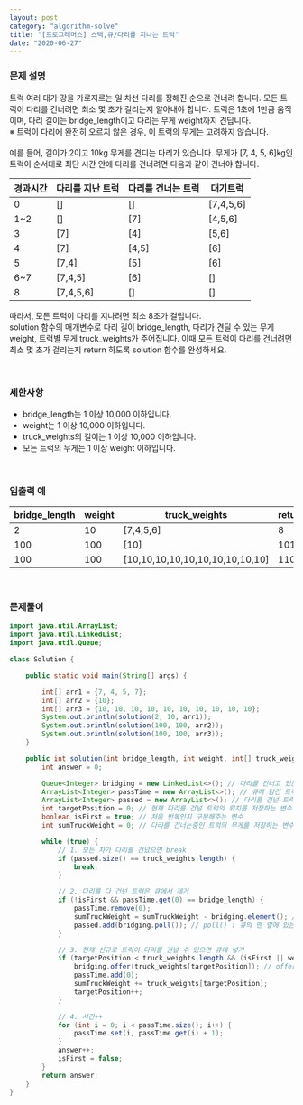 ```yaml
---
layout: post
category: "algorithm-solve"
title: "[프로그래머스] 스택,큐/다리를 지나는 트럭"
date: "2020-06-27"
---
```


### 문제 설명
트럭 여러 대가 강을 가로지르는 일 차선 다리를 정해진 순으로 건너려 합니다. 모든 트럭이 다리를 건너려면 최소 몇 초가 걸리는지 알아내야 합니다. 트럭은 1초에 1만큼 움직이며, 다리 길이는 bridge_length이고 다리는 무게 weight까지 견딥니다.<br>
※ 트럭이 다리에 완전히 오르지 않은 경우, 이 트럭의 무게는 고려하지 않습니다.<br>
<br>
예를 들어, 길이가 2이고 10kg 무게를 견디는 다리가 있습니다. 무게가 [7, 4, 5, 6]kg인 트럭이 순서대로 최단 시간 안에 다리를 건너려면 다음과 같이 건너야 합니다.<br>

경과시간|다리를 지난 트럭|다리를 건너는 트럭|대기트럭
|---|---|---|---|
|0|[]|[]|[7,4,5,6]|
|1~2|[]|[7]|[4,5,6]|
|3|[7]|[4]|[5,6]|
|4|[7]|[4,5]|[6]|
|5|[7,4]|[5]|[6]|
|6~7|[7,4,5]|[6]|[]|
|8|[7,4,5,6]|[]|[]|

따라서, 모든 트럭이 다리를 지나려면 최소 8초가 걸립니다.<br>
solution 함수의 매개변수로 다리 길이 bridge_length, 다리가 견딜 수 있는 무게 weight, 트럭별 무게 truck_weights가 주어집니다. 이때 모든 트럭이 다리를 건너려면 최소 몇 초가 걸리는지 return 하도록 solution 함수를 완성하세요.

<br>

### 제한사항
- bridge_length는 1 이상 10,000 이하입니다.
- weight는 1 이상 10,000 이하입니다.
- truck_weights의 길이는 1 이상 10,000 이하입니다.
- 모든 트럭의 무게는 1 이상 weight 이하입니다.

<br>

### 입출력 예

|bridge_length|weight|truck_weights|return|
|---|---|---|---|
|2|10|[7,4,5,6]|8|
|100|100|[10]|101|
|100|100|[10,10,10,10,10,10,10,10,10,10]|110|

<br>

### 문제풀이

```java
import java.util.ArrayList;
import java.util.LinkedList;
import java.util.Queue;

class Solution {

    public static void main(String[] args) {

        int[] arr1 = {7, 4, 5, 7};
        int[] arr2 = {10};
        int[] arr3 = {10, 10, 10, 10, 10, 10, 10, 10, 10, 10};
        System.out.println(solution(2, 10, arr1));
        System.out.println(solution(100, 100, arr2));
        System.out.println(solution(100, 100, arr3));
    }

    public int solution(int bridge_length, int weight, int[] truck_weights) {
        int answer = 0;

        Queue<Integer> bridging = new LinkedList<>(); // 다리를 건너고 있는 트럭을 저장할 큐
        ArrayList<Integer> passTime = new ArrayList<>(); // 큐에 담긴 트럭이 몇초동안 지났는지 저장하는 리스트
        ArrayList<Integer> passed = new ArrayList<>(); // 다리를 건넌 트럭을 저장하는 리스트
        int targetPosition = 0; // 현재 다리를 건널 트럭의 위치를 저장하는 변수
        boolean isFirst = true; // 처음 반복인지 구분해주는 변수
        int sumTruckWeight = 0; // 다리를 건너는중인 트럭의 무게를 저장하는 변수

        while (true) {
            // 1. 모든 차가 다리를 건넜으면 break
            if (passed.size() == truck_weights.length) {
                break;
            }

            // 2. 다리를 다 건넌 트럭은 큐에서 제거
            if (!isFirst && passTime.get(0) == bridge_length) {
                passTime.remove(0);
                sumTruckWeight = sumTruckWeight - bridging.element(); // peek() : 큐의 맨 앞에 있는 요소 반환
                passed.add(bridging.poll()); // poll() : 큐의 맨 앞에 있는 요소를 반환하고 큐에서 제거
            }

            // 3. 현재 신규로 트럭이 다리를 건널 수 있으면 큐에 넣기
            if (targetPosition < truck_weights.length && (isFirst || weight - sumTruckWeight >= truck_weights[targetPosition])) { // 처음이거나, 현재 다리를 건너고 있는 트럭의 총 무게와 최대 무게를 비교한 후 저장
                bridging.offer(truck_weights[targetPosition]); // offer() : 큐의 맨 뒤에 요소 삽입(성공 실패 여부를 boolean으로 return)
                passTime.add(0);
                sumTruckWeight += truck_weights[targetPosition];
                targetPosition++;
            }

            // 4. 시간++
            for (int i = 0; i < passTime.size(); i++) {
                passTime.set(i, passTime.get(i) + 1);
            }
            answer++;
            isFirst = false;
        }
        return answer;
    }
}
```